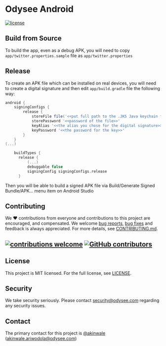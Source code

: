 # Odysee Android

<a href="https://github.com/OdyseeTeam/odysee-android/blob/master/LICENSE" title="MIT licensed">
   <img alt="license" src="https://img.shields.io/github/license/OdyseeTeam/odysee-android?style=for-the-badge">
</a>


## Build from Source
To build the app, even as a debug APK, you will need to copy `app/twitter.properties.sample` file as `app/twitter.properties`

## Release
To create an APK file which can be installed on real devices, you will need to create a digital signature and then edit `app/build.gradle` file the following way:

```groovy
android {
    signingConfigs {
        release {
            storeFile file('<<put full path to the .JKS Java keychain file>>')
            storePassword '<<password of the file>>'
            keyAlias '<<the alias you chose for the digital signature>>'
            keyPassword '<<the password for the key>>'
        }
    }
(...)

    buildTypes {
      release {
          (...)
          debuggable false
          signingConfig signingConfigs.release
      }
```

Then you will be able to build a signed APK file via Build/Generate Signed Bundle/APK... menu item on Android Studio

## Contributing
We :heart: contributions from everyone and contributions to this project are encouraged, and compensated. We welcome [bug reports](https://github.com/OdyseeTeam/odysee-android/issues/), [bug fixes](https://github.com/OdyseeTeam/odysee-android/pulls) and feedback is always appreciated. For more details, see [CONTRIBUTING.md](CONTRIBUTING.md).

## [![contributions welcome](https://img.shields.io/github/issues/OdyseeTeam/odysee-android?style=for-the-badge&color=informational)](https://github.com/OdyseeTeam/odysee-android/issues) [![GitHub contributors](https://img.shields.io/github/contributors/OdyseeTeam/odysee-android?style=for-the-badge)](https://gitHub.com/OdyseeTeam/odysee-android/graphs/contributors/)

## License
This project is MIT licensed. For the full license, see [LICENSE](LICENSE).

## Security
We take security seriously. Please contact security@odysee.com regarding any security issues.

## Contact
The primary contact for this project is [@akinwale](https://github.com/akinwale) (akinwale.ariwodola@odysee.com)
